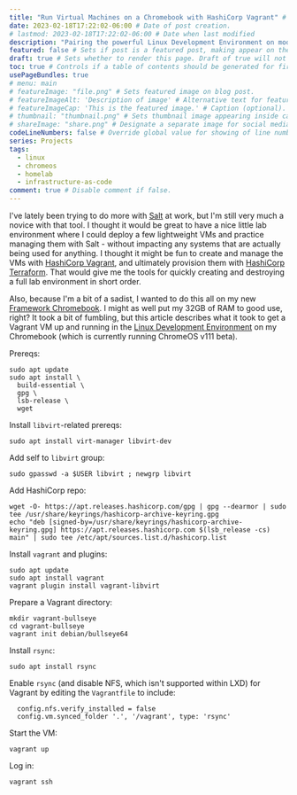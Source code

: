 ```yaml
---
title: "Run Virtual Machines on a Chromebook with HashiCorp Vagrant" # Title of the blog post.
date: 2023-02-18T17:22:02-06:00 # Date of post creation.
# lastmod: 2023-02-18T17:22:02-06:00 # Date when last modified
description: "Pairing the powerful Linux Development Environment on modern Chromebooks with HashiCorp Vagrant for managing local virtual machines for development and testing" # Description used for search engine.
featured: false # Sets if post is a featured post, making appear on the home page side bar.
draft: true # Sets whether to render this page. Draft of true will not be rendered.
toc: true # Controls if a table of contents should be generated for first-level links automatically.
usePageBundles: true
# menu: main
# featureImage: "file.png" # Sets featured image on blog post.
# featureImageAlt: 'Description of image' # Alternative text for featured image.
# featureImageCap: 'This is the featured image.' # Caption (optional).
# thumbnail: "thumbnail.png" # Sets thumbnail image appearing inside card on homepage.
# shareImage: "share.png" # Designate a separate image for social media sharing.
codeLineNumbers: false # Override global value for showing of line numbers within code block.
series: Projects
tags:
  - linux
  - chromeos
  - homelab
  - infrastructure-as-code
comment: true # Disable comment if false.
---
```

I've lately been trying to do more with [Salt](https://saltproject.io/) at work, but I'm still very much a novice with that tool. I thought it would be great to have a nice little lab environment where I could deploy a few lightweight VMs and practice managing them with Salt - without impacting any systems that are actually being used for anything. I thought it might be fun to create and manage the VMs with [HashiCorp Vagrant](https://www.vagrantup.com/), and ultimately provision them with [HashiCorp Terraform](https://www.terraform.io/). That would give me the tools for quickly creating and destroying a full lab environment in short order.

Also, because I'm a bit of a sadist, I wanted to do this all on my new [Framework Chromebook](https://frame.work/laptop-chromebook-12-gen-intel). I might as well put my 32GB of RAM to good use, right? It took a bit of fumbling, but this article describes what it took to get a Vagrant VM up and running in the [Linux Development Environment](https://chromeos.dev/en/linux) on my Chromebook (which is currently running ChromeOS v111 beta).

Prereqs:
```shell
sudo apt update
sudo apt install \
  build-essential \
  gpg \
  lsb-release \
  wget
```

Install `libvirt`-related prereqs:
```shell
sudo apt install virt-manager libvirt-dev
```

Add self to `libvirt` group:
```shell
sudo gpasswd -a $USER libvirt ; newgrp libvirt
```

Add HashiCorp repo:
```shell
wget -O- https://apt.releases.hashicorp.com/gpg | gpg --dearmor | sudo tee /usr/share/keyrings/hashicorp-archive-keyring.gpg
echo "deb [signed-by=/usr/share/keyrings/hashicorp-archive-keyring.gpg] https://apt.releases.hashicorp.com $(lsb_release -cs) main" | sudo tee /etc/apt/sources.list.d/hashicorp.list
```

Install `vagrant` and plugins:
```shell
sudo apt update
sudo apt install vagrant
vagrant plugin install vagrant-libvirt
```

Prepare a Vagrant directory:
```shell
mkdir vagrant-bullseye
cd vagrant-bullseye
vagrant init debian/bullseye64
```

Install `rsync`:
```shell
sudo apt install rsync
```

Enable `rsync` (and disable NFS, which isn't supported within LXD) for Vagrant by editing the `Vagrantfile` to include:
```
  config.nfs.verify_installed = false
  config.vm.synced_folder '.', '/vagrant', type: 'rsync'
```

Start the VM:
```shell
vagrant up
```

Log in:
```shell
vagrant ssh
```

